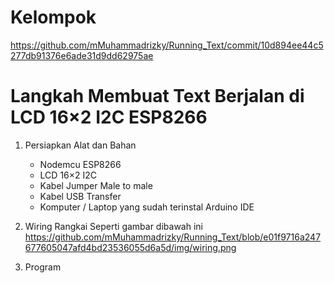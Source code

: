 # Kelompok
https://github.com/mMuhammadrizky/Running_Text/commit/10d894ee44c5277db91376e6ade31d9dd62975ae

# Langkah Membuat Text Berjalan di LCD 16×2 I2C ESP8266
1. Persiapkan Alat dan Bahan
   -  Nodemcu ESP8266
   -  LCD 16×2 I2C
   -  Kabel Jumper Male to male
   -  Kabel USB Transfer
   -  Komputer / Laptop yang sudah terinstal Arduino IDE 

2. Wiring
Rangkai Seperti gambar dibawah ini
https://github.com/mMuhammadrizky/Running_Text/blob/e01f9716a247677605047afd4bd23536055d6a5d/img/wiring.png


4. Program
